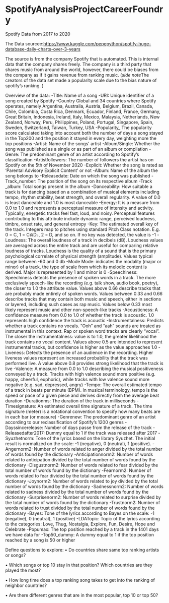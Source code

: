 # SpotifyAnalysisProjectCareerFoundry
Spotify Data from 2017 to 2020

The Data sourcee:https://www.kaggle.com/pepepython/spotify-huge-database-daily-charts-over-3-years

The source is from the company Spotify that is automated. This is internal data that the company shares freely. The company is a third party that shares music from around the world, however, there could be biases from the company as if it gains revenue from ranking music. (*side note*The creators of the data set made a popularity scale due to the bias nature of spotify’s ranking. )

Overview of the data:
-Title: Name of a song
-URI: Unique identifier of a song created by Spotify
-Country Global and 34 countries where Spotify operates, namely Argentina, Australia, Austria, Belgium, Brazil, Canada, Chile, Colombia, Costa Rica, Denmark, Ecuador, Finland, France, Germany, Great Britain, Indonesia, Ireland, Italy, Mexico,
Malaysia, Netherlands, New Zealand, Norway, Peru, Philippines, Poland, Portugal, Singapore, Spain, Sweden, Switzerland, Taiwan, Turkey, USA
-Popularity_ The popularity score calculated taking into account both the number of days a song stayed in the Top200 and the position it stayed in every day, weighting more the top positions
-Artist: Name of the songs' artist
-Album/Single: Whether the song was published as a single or as part of an
album or compilation
-Genre: The predominant genre of an artist according to Spotify’s classification
-Artistfollowers: The number of followers the artist has on Spotify on the 5th of November 2020 -Explicit: Whether the song is rated as ‘Parental Advisory Explicit Content’ or not -Album: Name of the album the song belongs to -Releasedate: Date on which the song was published
-Track_number: The position of the song on its respective album
-Track _album: Total songs present in the album
-Danceability: How suitable a track is for dancing based on a combination of musical elements including tempo, rhythm stability, beat strength, and overall regularity. A value of 0.0 is least danceable and 1.0 is most danceable
-Energy: It is a measure from 0.0 to 1.0 and represents a perceptual measure of intensity and activity. Typically, energetic tracks feel fast, loud, and noisy. Perceptual features contributing to this attribute include dynamic range, perceived loudness, timbre, onset rate, and general entropy
-Key: The estimated overall key of the track. Integers map to pitches using standard Pitch Class notation. E.g. 0 = C, 1 = C♯/D♭, 2 = D, and so on. If no key was detected, the value is -1
-Loudness: The overall loudness of a track in decibels (dB). Loudness values are averaged across the entire track and are useful for comparing relative loudness of tracks. Loudness is the quality of a sound that is the primary psychological correlate of physical strength (amplitude). Values typical range between -60 and 0 db
-Mode Mode: indicates the modality (major or minor) of a track, the type of scale from which its melodic content is derived. Major is represented by 1 and minor is 0
-Speechiness: Speechiness detects the presence of spoken words in a track. The more exclusively speech-like the recording (e.g. talk show, audio book, poetry), the closer to 1.0 the attribute value. Values above 0.66 describe tracks that are probably made entirely of spoken words. Values between 0.33 and 0.66 describe tracks that may contain both music and speech, either in sections or layered, including such cases as rap music. Values below 0.33 most likely represent music and other non-speech-like tracks
-Acousticness: A confidence measure from 0.0 to 1.0 of whether the track is acoustic. 1.0 represents high confidence the track is acoustic
-Instrumentalness: Predicts whether a track contains no vocals. “Ooh” and “aah” sounds are treated as instrumental in this context. Rap or spoken word tracks are clearly “vocal”. The closer the instrumentalness: value is to 1.0, the greater likelihood the track contains no vocal content. Values above 0.5 are intended to represent instrumental tracks, but confidence is higher as the value approaches 1.0
-Liveness: Detects the presence of an audience in the recording. Higher liveness values represent an increased probability that the track was performed live. A value above 0.8 provides strong likelihood that the track is live
-Valence: A measure from 0.0 to 1.0 describing the musical positiveness conveyed by a track. Tracks with high valence sound more positive (e.g. happy, cheerful, euphoric), while tracks with low valence sound more negative (e.g. sad, depressed, angry)
-Tempo: The overall estimated tempo of a track in beats per minute (BPM). In musical terminology, tempo is the speed or pace of a given piece and derives directly from the average beat duration
-Durationms: The duration of the track in milliseconds -Timesignature: An estimated overall time signature of a track. The time signature (meter) is a notational convention to specify how many beats are in each bar (or measure)
-Genrenew: The predominant genre of an artist according to our reclassification of Spotify’s 1200 genres -Dayssincerelease: Number of days passe from the release of the track -Releasedafter2017: Dummy equal to 1 if the track was released after 2017 -Syuzhetnorm: Tone of the lyrics based on the library Syuzhet. The initial result is normalized on the scale: -1 (negative), 0 (neutral), 1 (positive).
-Angernorm2: Number of words related to anger divided by the total number of words found by the dictionary -Anticipationnorm2: Number of words related to anticipation divided by the total number of words found by the dictionary
-Disgustnorm2: Number of words related to fear divided by the total number of words found by the dictionary -Fearnorm2: Number of words related to fear divided by the total number of words found by the dictionary
-Joynorm2: Number of words related to joy divided by the total number of words found by the dictionary -Sadnessnorm2: Number of words related to sadness divided by the total number of words found by the dictionary
-Surprisenorm2: Number of words related to surprise divided by the total number of words found by the dictionary -Trustnorm2: Number of words related to trust divided by the total number of words found by the dictionary
-Bayes: Tone of the lyrics according to Bayes on the scale: -1 (negative), 0 (neutral), 1 (positive)
-LDATopic: Topic of the lyrics according to the categories: Love, Thug, Nostalgia, Explore, Fun, Desire, Hope and Celebrate -Popumax: The top position reached by a track in the 1401 days we have data for
-Top50_dummy: A dummy equal to 1 if the top position reached by a song is 50 or higher


Define questions to explore: 
•	Do countries share same top ranking artists or songs?

•	Which songs or top 10 stay in that position? Which countries are they played the most?

•	How long time does a top ranking song takes to get into the ranking of neighbor countries?

•	Are there different genres that are in the most popular, top 10 or top 50?
